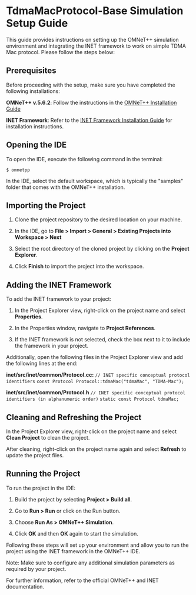 # TdmaMacProtocol-Base Simulation Setup Guide

This guide provides instructions on setting up the OMNeT++ simulation environment and integrating the INET framework to work on simple TDMA Mac protocol. Please follow the steps below:

## Prerequisites
Before proceeding with the setup, make sure you have completed the following installations:

**OMNeT++ v.5.6.2**: Follow the instructions in the [OMNeT++ Installation Guide](https://doc.omnetpp.org/omnetpp/InstallGuide.pdf)


**INET Framework**: Refer to the [INET Framework Installation Guide](https://inet.omnetpp.org/Installation.html) for installation instructions.


## Opening the IDE
To open the IDE, execute the following command in the terminal:

`$ omnetpp`


In the IDE, select the default workspace, which is typically the "samples" folder that comes with the OMNeT++ installation.

## Importing the Project
1. Clone the project repository to the desired location on your machine.

2. In the IDE, go to **File > Import > General > Existing Projects into Workspace > Next**

3. Select the root directory of the cloned project by clicking on the **Project Explorer**.

4. Click **Finish** to import the project into the workspace.

## Adding the INET Framework
To add the INET framework to your project:

1. In the Project Explorer view, right-click on the project name and select **Properties**.

2. In the Properties window, navigate to **Project References**.

3. If the INET framework is not selected, check the box next to it to include the framework in your project.

Additionally, open the following files in the Project Explorer view and add the following lines at the end:

**inet/src/inet/common/Protocol.cc:**
`// INET specific conceptual protocol identifiers`
`const Protocol Protocol::tdmaMac("tdmaMac", "TDMA-Mac");`

**inet/src/inet/common/Protocol.h**
`// INET specific conceptual protocol identifiers (in alphanumeric order)`
`static const Protocol tdmaMac;`

## Cleaning and Refreshing the Project
In the Project Explorer view, right-click on the project name and select **Clean Project** to clean the project.

After cleaning, right-click on the project name again and select **Refresh** to update the project files.

## Running the Project
To run the project in the IDE:

1. Build the project by selecting **Project > Build all**.

2. Go to **Run > Run** or click on the Run button.

3. Choose **Run As > OMNeT++ Simulation**.

4. Click **OK** and then **OK** again to start the simulation.


Following these steps will set up your environment and allow you to run the project using the INET framework in the OMNeT++ IDE.

Note: Make sure to configure any additional simulation parameters as required by your project.

For further information, refer to the official OMNeT++ and INET documentation.


